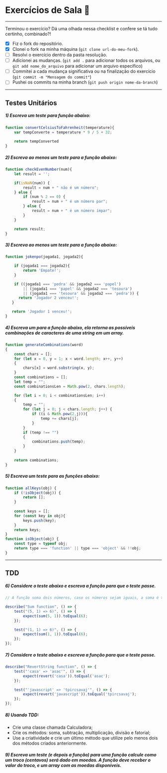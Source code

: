 # Exercícios de Sala 🏫  
---

Terminou o exercício? Dá uma olhada nessa checklist e confere se tá tudo certinho, combinado?!

- [x] Fiz o fork do repositório.
- [x] Clonei o fork na minha máquina (`git clone url-do-meu-fork`).
- [ ] Resolvi o exercício dentro da pasta resolução.
- [ ] Adicionei as mudanças. (`git add .` para adicionar todos os arquivos, ou `git add nome_do_arquivo` para adicionar um arquivo específico)
- [ ] Commitei a cada mudança significativa ou na finalização do exercício (`git commit -m "Mensagem do commit"`)
- [ ] Pushei os commits na minha branch (`git push origin nome-da-branch`)
---
## Testes Unitários
##### 1) Escreva um teste para função abaixo:

```js
function convertCelsiusToFahrenheit(temperature){
    var tempConverte = temperature * 9 / 5 + 32;
     
    return tempConverted
}
```
##### 2) Escreva ao menos um teste para a função abaixo:

```js
function checkEvenNumber(num){
    let result = '';

    if(isNaN(num)) {
        result = num + " não é um número";
    } else {
        if (num % 2 == 0) {
            result = num + " é um número par";
        } else {
            result = num + " é um número ímpar";
        }
    }

    return result;
}
```

##### 3) Escreva ao menos um teste para a função abaixo:

```js
function jokenpo(jogada1, jogada2){

    if (jogada1 === jogada2){
        return 'Empate!';
    }

    if ((jogada1 === 'pedra' && jogada2 === 'papel')
        || (jogada1 === 'papel' && jogada2 === 'tesoura')
        || (jogada1 === 'tesoura' && jogada2 === 'pedra')) {
      return 'Jogador 2 venceu!';
   }

   return 'Jogador 1 venceu!';
}
```

##### 4) Escreva um para a função abaixo, ela retorna as possíveis combinações de caracteres de uma string em um array.

```js
function generateCombinations(word)
{
    const chars = [];
    for (let x = 0, y = 1; x < word.length; x++, y++) 
    {
        chars[x] = word.substring(x, y);
    }
    const combinations = [];
    let temp = "";
    const combinationsLen = Math.pow(2, chars.length);

    for (let i = 0; i < combinationsLen; i++)
    {
        temp = "";
        for (let j = 0; j < chars.length; j++) {
            if ((i & Math.pow(2,j))){ 
                temp += chars[j];
            }
        }
        if (temp !== "")
        {
            combinations.push(temp);
        }
    }
    
    return combinations;
}
```

##### 5) Escreva um teste para as funções abaixo:

```js
function allKeys(obj) {
    if (!isObject(obj)) {
        return [];
    }
    
    const keys = [];
    for (const key in obj){
        keys.push(key);
    } 
    return keys;
}
function isObject(obj) {
    const type = typeof obj;
    return type === 'function' || type === 'object' && !!obj;
}
```
---
## TDD

##### 6) Considere o teste abaixo e escreva a função para que o teste passe.

```js
// A função soma dois números, caso os números sejam iguais, a soma é triplicada

describe("Sum function", () => {
    test("(5, 1) => 6)", () => {
        expect(sum(5, 1)).toEqual(6);
    });

    test("(1, 1) => 6)", () => {
        expect(sum(1, 1)).toEqual(6);
    });
});
```

##### 7) Considere o teste abaixo e escreva a função para que o teste passe.

```js
describe("RevertString function", () => {
    test("'casa' => 'asac'", () => {
        expect(revert('casa')).toEqual('asac');
    });

    test("'javascript' => 'tpircsavaj'", () => {
        expect(revert('javascript')).toEqual('tpircsavaj');
    });
});
```

##### 8) Usando TDD:
- Crie uma classe chamada Calculadora;
- Crie os métodos: soma, subtração, multiplicação, divisão e fatorial;
- Use a criatividade e crie um último método que utilize pelo menos dois dos métodos criados anteriormente.

##### 9) Escreva um teste (e depois a função) para uma função calcule como um troco (centavos) será dado em moedas. A função deve receber o valor do troco, e um array com as moedas disponíveis.